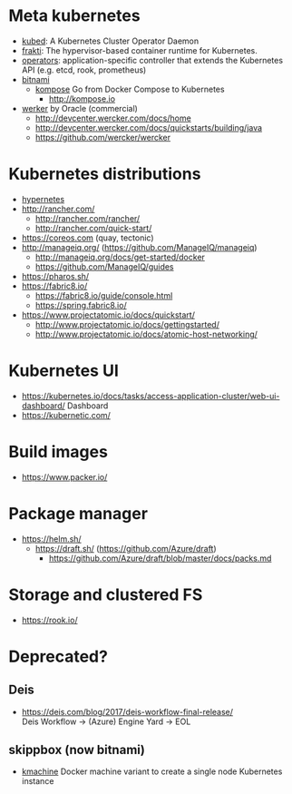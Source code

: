# Meta kubernetes

* [kubed](https://github.com/appscode/kubed): A Kubernetes Cluster Operator 
  Daemon 
* [frakti](https://github.com/kubernetes/frakti): The hypervisor-based 
  container runtime for Kubernetes.
* [operators](https://coreos.com/operators): application-specific controller 
  that extends the Kubernetes API (e.g. etcd, rook, prometheus)
* [bitnami](https://bitnami.com/kubernetes)
  + [kompose](https://github.com/kubernetes/kompose)
    Go from Docker Compose to Kubernetes
    - http://kompose.io
* [werker](http://www.wercker.com/) by Oracle (commercial)
  + http://devcenter.wercker.com/docs/home
  + http://devcenter.wercker.com/docs/quickstarts/building/java
  + https://github.com/wercker/wercker

# Kubernetes distributions

* [hypernetes](https://github.com/hyperhq/hypernetes)
* http://rancher.com/
  + http://rancher.com/rancher/
  + http://rancher.com/quick-start/
* https://coreos.com (quay, tectonic)
* http://manageiq.org/ (https://github.com/ManageIQ/manageiq)
  + http://manageiq.org/docs/get-started/docker
  + https://github.com/ManageIQ/guides
* https://pharos.sh/
* https://fabric8.io/
  + https://fabric8.io/guide/console.html
  + https://spring.fabric8.io/
* https://www.projectatomic.io/docs/quickstart/
  + http://www.projectatomic.io/docs/gettingstarted/
  + http://www.projectatomic.io/docs/atomic-host-networking/

# Kubernetes UI

* https://kubernetes.io/docs/tasks/access-application-cluster/web-ui-dashboard/
  Dashboard
* https://kubernetic.com/

# Build images

* https://www.packer.io/

# Package manager

* https://helm.sh/
  + https://draft.sh/ (https://github.com/Azure/draft)
    - https://github.com/Azure/draft/blob/master/docs/packs.md

# Storage and clustered FS

* https://rook.io/

# Deprecated?

## Deis

* https://deis.com/blog/2017/deis-workflow-final-release/ <br/>
  Deis Workflow -> (Azure) Engine Yard -> EOL
  
## skippbox (now bitnami)

* [kmachine](https://github.com/skippbox/kmachine) 
  Docker machine variant to create a single node Kubernetes instance
